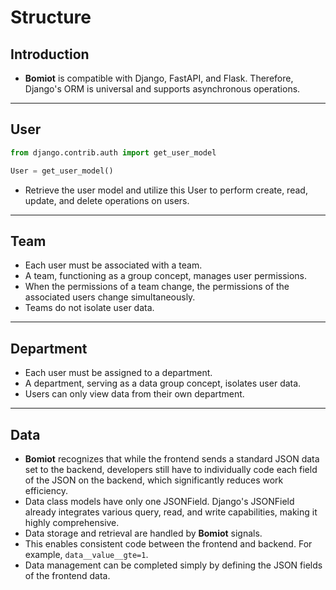 # Structure

## Introduction

- **Bomiot** is compatible with Django, FastAPI, and Flask. Therefore, Django's ORM is universal and supports asynchronous operations.

---

## User

```python
from django.contrib.auth import get_user_model

User = get_user_model()
```

- Retrieve the user model and utilize this User to perform create, read, update, and delete operations on users.

---

## Team

- Each user must be associated with a team.
- A team, functioning as a group concept, manages user permissions.
- When the permissions of a team change, the permissions of the associated users change simultaneously.
- Teams do not isolate user data.

---

## Department

- Each user must be assigned to a department.
- A department, serving as a data group concept, isolates user data.
- Users can only view data from their own department.

---

## Data

- **Bomiot** recognizes that while the frontend sends a standard JSON data set to the backend, developers still have to individually code each field of the JSON on the backend, which significantly reduces work efficiency.
- Data class models have only one JSONField. Django's JSONField already integrates various query, read, and write capabilities, making it highly comprehensive.
- Data storage and retrieval are handled by **Bomiot** signals.
- This enables consistent code between the frontend and backend. For example, `data__value__gte=1`.
- Data management can be completed simply by defining the JSON fields of the frontend data.
